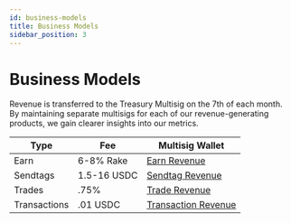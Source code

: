 ```yaml
---
id: business-models
title: Business Models
sidebar_position: 3
---
```


# Business Models

Revenue is transferred to the Treasury Multisig on the 7th of each month. By maintaining separate multisigs for each of our revenue-generating products, we gain clearer insights into our metrics.

| Type | Fee | Multisig Wallet |
|------|-----|----------------|
| Earn | 6-8% Rake | <a href="https://basescan.org/address/0x65049C4B8e970F5bcCDAE8E141AA06346833CeC4" className="multisig-revenue-link" target="_blank">Earn Revenue</a> |
| Sendtags | 1.5-16 USDC | <a href="https://basescan.org/address/0x71fa02bb11e4b119bEDbeeD2f119F62048245301" className="multisig-revenue-link" target="_blank">Sendtag Revenue</a> |
| Trades | .75% | <a href="https://basescan.org/address/0x17D46f667B0e4156238645536c344d010FC099d7" className="multisig-revenue-link" target="_blank">Trade Revenue</a> |
| Transactions | .01 USDC | <a href="https://basescan.org/address/0xB3dCBE168cFe6ccb123b2c13F7CF9Aa95B7Ec5aE" className="multisig-revenue-link" target="_blank">Transaction Revenue</a> |
